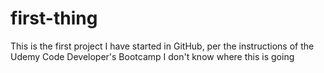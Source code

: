 # first-thing
This is the first project I have started in GitHub, per the instructions of the Udemy Code Developer's Bootcamp
I don't know where this is going
